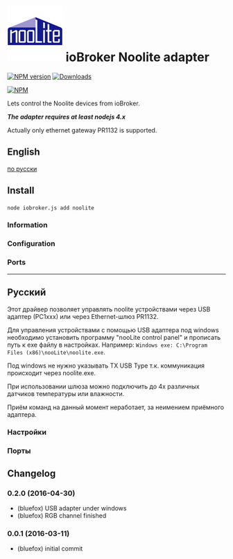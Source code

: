 ![Logo](media/noolite.png)
ioBroker Noolite adapter
=================

[![NPM version](http://img.shields.io/npm/v/iobroker.noolite.svg)](https://www.npmjs.com/package/iobroker.noolite)
[![Downloads](https://img.shields.io/npm/dm/iobroker.noolite.svg)](https://www.npmjs.com/package/iobroker.noolite)

[![NPM](https://nodei.co/npm/iobroker.noolite.png?downloads=true)](https://nodei.co/npm/iobroker.noolite/)

Lets control the Noolite devices from ioBroker.

***The adapter requires at least nodejs 4.x***

Actually only ethernet gateway PR1132 is supported.

## English
[по русски](#Русский)

## Install

```node iobroker.js add noolite```

### Information

### Configuration


### Ports

-------------------
## Русский        
Этот драйвер позволяет управлять noolite устройствами через USB адаптер (РС1ххх) или через Ethernet-шлюз PR1132.

Для управления устройствами с помощью USB адаптера под windows необходимо установить программу "nooLite control panel" и
прописать путь к exe файлу в настройках. Например:
```Windows exe: C:\Program Files (x86)\nooLite\noolite.exe```.

Под windows не нужно указывать TX USB Type т.к. коммуникация происходит через noolite.exe.

При использовании шлюза можно подключить до 4х различных датчиков температуры или влажности.

Приём команд на данный момент неработает, за неимением приёмного адаптера.

### Настройки


### Порты

## Changelog
### 0.2.0 (2016-04-30)
* (bluefox) USB adapter under windows
* (bluefox) RGB channel finished

### 0.0.1 (2016-03-11)
* (bluefox) initial commit
